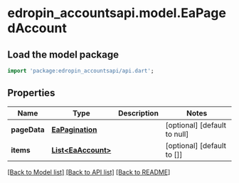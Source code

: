 # edropin_accountsapi.model.EaPagedAccount

## Load the model package
```dart
import 'package:edropin_accountsapi/api.dart';
```

## Properties
Name | Type | Description | Notes
------------ | ------------- | ------------- | -------------
**pageData** | [**EaPagination**](EaPagination.md) |  | [optional] [default to null]
**items** | [**List&lt;EaAccount&gt;**](EaAccount.md) |  | [optional] [default to []]

[[Back to Model list]](../README.md#documentation-for-models) [[Back to API list]](../README.md#documentation-for-api-endpoints) [[Back to README]](../README.md)



